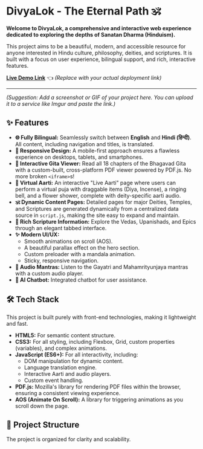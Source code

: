 # DivyaLok - The Eternal Path 🕉️

**Welcome to DivyaLok, a comprehensive and interactive web experience dedicated to exploring the depths of Sanatan Dharma (Hinduism).**

This project aims to be a beautiful, modern, and accessible resource for anyone interested in Hindu culture, philosophy, deities, and scriptures. It is built with a focus on user experience, bilingual support, and rich, interactive features.

**[Live Demo Link](https:divya-lok.co.in)** 👈 *(Replace with your actual deployment link)*

---

*(Suggestion: Add a screenshot or GIF of your project here. You can upload it to a service like Imgur and paste the link.)*

## ✨ Features

*   **🌐 Fully Bilingual:** Seamlessly switch between **English** and **Hindi (हिन्दी)**. All content, including navigation and titles, is translated.
*   **📱 Responsive Design:** A mobile-first approach ensures a flawless experience on desktops, tablets, and smartphones.
*   **📖 Interactive Gita Viewer:** Read all 18 chapters of the Bhagavad Gita with a custom-built, cross-platform PDF viewer powered by PDF.js. No more broken `<iframe>`s!
*   **🙏 Virtual Aarti:** An interactive "Live Aarti" page where users can perform a virtual puja with draggable items (Diya, Incense), a ringing bell, and a flower shower, complete with deity-specific aarti audio.
*   **🕉️ Dynamic Content Pages:** Detailed pages for major Deities, Temples, and Scriptures are generated dynamically from a centralized data source in `script.js`, making the site easy to expand and maintain.
*   **📜 Rich Scripture Information:** Explore the Vedas, Upanishads, and Epics through an elegant tabbed interface.
*   **✨ Modern UI/UX:**
    *   Smooth animations on scroll (AOS).
    *   A beautiful parallax effect on the hero section.
    *   Custom preloader with a mandala animation.
    *   Sticky, responsive navigation.
*   **🎵 Audio Mantras:** Listen to the Gayatri and Mahamrityunjaya mantras with a custom audio player.
*   **🤖 AI Chatbot:** Integrated chatbot for user assistance.

## 🛠️ Tech Stack

This project is built purely with front-end technologies, making it lightweight and fast.

*   **HTML5:** For semantic content structure.
*   **CSS3:** For all styling, including Flexbox, Grid, custom properties (variables), and complex animations.
*   **JavaScript (ES6+):** For all interactivity, including:
    *   DOM manipulation for dynamic content.
    *   Language translation engine.
    *   Interactive Aarti and audio players.
    *   Custom event handling.
*   **PDF.js:** Mozilla's library for rendering PDF files within the browser, ensuring a consistent viewing experience.
*   **AOS (Animate On Scroll):** A library for triggering animations as you scroll down the page.

## 📂 Project Structure

The project is organized for clarity and scalability.
